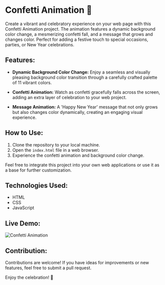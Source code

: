 # Confetti Animation 🎉

Create a vibrant and celebratory experience on your web page with this Confetti Animation project. The animation features a dynamic background color change, a mesmerizing confetti fall, and a message that grows and changes color. Perfect for adding a festive touch to special occasions, parties, or New Year celebrations.

## Features:

- **Dynamic Background Color Change:** Enjoy a seamless and visually pleasing background color transition through a carefully crafted palette of 11 vibrant colors.

- **Confetti Animation:** Watch as confetti gracefully falls across the screen, adding an extra layer of celebration to your web project.

- **Message Animation:** A 'Happy New Year' message that not only grows but also changes color dynamically, creating an engaging visual experience.

## How to Use:

1. Clone the repository to your local machine.
2. Open the `index.html` file in a web browser.
3. Experience the confetti animation and background color change.

Feel free to integrate this project into your own web applications or use it as a base for further customization.

## Technologies Used:

- HTML
- CSS
- JavaScript

## Live Demo:

![Confetti Animation](https://cognisolver.github.io/confetti-animation/)

## Contribution:

Contributions are welcome! If you have ideas for improvements or new features, feel free to submit a pull request.

Enjoy the celebration! 🎉
